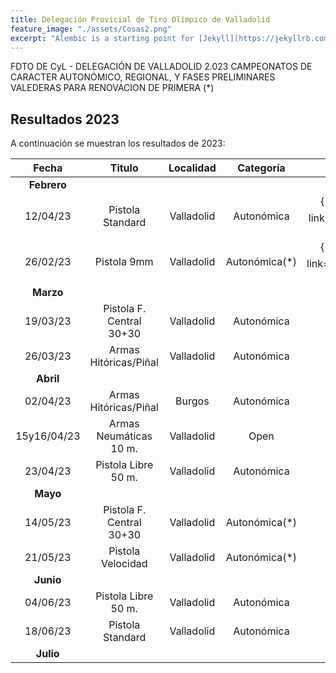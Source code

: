 ```yaml
---
title: Delegación Provicial de Tiro Olímpico de Valladolid
feature_image: "./assets/Cosas2.png"
excerpt: "Alembic is a starting point for [Jekyll](https://jekyllrb.com/) projects. Rather than starting from scratch, this boilerplate is designed to get the ball rolling immediately. Install it, configure it, tweak it, push it."
---
```


FDTO DE CyL - DELEGACIÓN DE VALLADOLID 2.023
CAMPEONATOS DE CARACTER AUTONÓMICO, REGIONAL, Y FASES PRELIMINARES 
VALEDERAS PARA RENOVACION DE PRIMERA (*)

## Resultados 2023

A continuación se muestran los resultados de 2023:

| Fecha      | Titulo | Localidad     | Categoría    | Resultados | 
|    :----:   |    :----:   |    :----:   |     :----:   |     :----:   |
| **Febrero** |      |   |   |   |
| 12/04/23 | Pistola Standard | Valladolid | Autonómica | {% include button.html text="Acta ⬇️" link="./resultados/2023/1ps120223.pdf" color="#0366d6" %} |
| 26/02/23 | Pistola 9mm | Valladolid | Autonómica(*) | {% include button.html text="Acta ⬇️" link="./resultados/2023/p9m260223.pdf" color="#0366d6" %} |
| **Marzo** |      |   |   |   |
| 19/03/23 | Pistola F. Central 30+30 | Valladolid | Autonómica |  |
| 26/03/23 | Armas Hitóricas/Piñal | Valladolid | Autonómica |  |
| **Abril** |      |   |   |   |
| 02/04/23 | Armas Hitóricas/Piñal | Burgos | Autonómica |  |
| 15y16/04/23 | Armas Neumáticas 10 m. | Valladolid | Open |  |
| 23/04/23 | Pistola Libre 50 m. | Valladolid | Autonómica |  | 
| **Mayo** |      |   |   |   | 
| 14/05/23 | Pistola F. Central 30+30 | Valladolid | Autonómica(*) |  | 
| 21/05/23 | Pistola Velocidad | Valladolid | Autonómica(*) |  | 
| **Junio** |      |   |   |   | 
| 04/06/23 | Pistola Libre 50 m. | Valladolid | Autonómica |  | 
| 18/06/23 | Pistola Standard | Valladolid | Autonómica |  |
| **Julio** |      |   |   |   | 